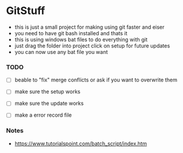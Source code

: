 # GitStuff

- this is just a small project for making using git faster and eiser
- you need to have git bash installed and thats it
- this is using windows bat files to do everything with git
- just drag the folder into project click on setup for future updates
- you can now use any bat file you want




### TODO

- [ ] beable to "fix" merge conflicts or ask if you want to overwrite them
- [ ] make sure the setup works
- [ ] make sure the update works
- [ ] make a error record file


### Notes
- https://www.tutorialspoint.com/batch_script/index.htm